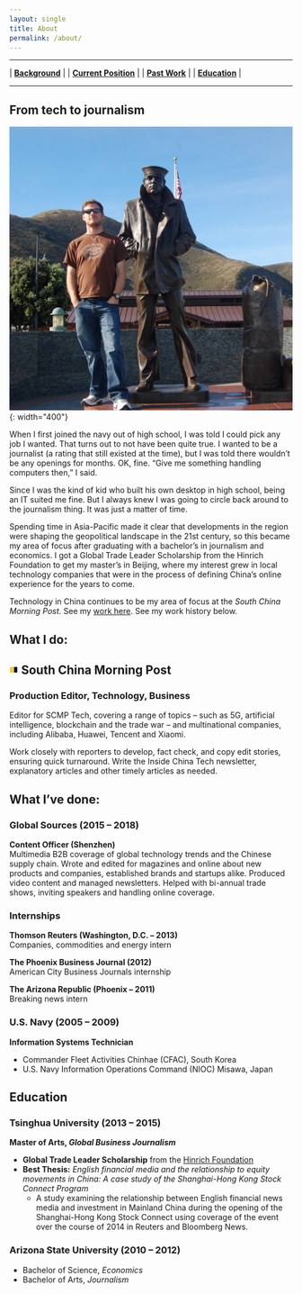 ```yaml
---
layout: single
title: About
permalink: /about/
---
```


---

| [**Background**](#from-tech-to-journalism) | | [**Current Position**](#what-i-do) | | [**Past Work**](#what-ive-done) | | [**Education**](#education) |

---

## From tech to journalism

![Me](/assets/images/DSC_0029.jpg){: width="400"}

When I first joined the navy out of high school, I was told I could pick any job I wanted. That turns out to not have been quite true. I wanted to be a journalist (a rating that still existed at the time), but I was told there wouldn’t be any openings for months. OK, fine. “Give me something handling computers then,” I said.

Since I was the kind of kid who built his own desktop in high school, being an IT suited me fine. But I always knew I was going to circle back around to the journalism thing. It was just a matter of time.

Spending time in Asia-Pacific made it clear that developments in the region were shaping the geopolitical landscape in the 21st century, so this became my area of focus after graduating with a bachelor’s in journalism and economics. I got a Global Trade Leader Scholarship from the Hinrich Foundation to get my master’s in Beijing, where my interest grew in local technology companies that were in the process of defining China’s online experience for the years to come.

Technology in China continues to be my area of focus at the *South China Morning Post*. See my [work here](/work/). See my work history below.

## What I do:

## ![SCMP](/assets/images/scmp.ico) South China Morning Post
### Production Editor, Technology, Business

Editor for SCMP Tech, covering a range of topics – such as 5G, artificial intelligence, blockchain and the trade war – and multinational companies, including Alibaba, Huawei, Tencent and Xiaomi.

Work closely with reporters to develop, fact check, and copy edit stories, ensuring quick turnaround.  Write the Inside China Tech newsletter, explanatory articles and other timely articles as needed.

## What I’ve done:

### Global Sources (2015 – 2018)
**Content Officer (Shenzhen)**<br>
Multimedia B2B coverage of global technology trends and the Chinese supply chain. Wrote and edited for magazines and online about new products and companies, established brands and startups alike. Produced video content and managed newsletters. Helped with bi-annual trade shows, inviting speakers and handling online coverage.


### Internships

**Thomson Reuters (Washington, D.C. – 2013)**<br>
Companies, commodities and energy intern

**The Phoenix Business Journal (2012)**<br>
American City Business Journals internship

**The Arizona Republic (Phoenix – 2011)**<br>
Breaking news intern

### U.S. Navy (2005 – 2009)
**Information Systems Technician**
- Commander Fleet Activities Chinhae (CFAC), South Korea
- U.S. Navy Information Operations Command (NIOC) Misawa, Japan

## Education

### Tsinghua University (2013 – 2015)

**Master of Arts, *Global Business Journalism***

- **Global Trade Leader Scholarship** from the [Hinrich Foundation](https://www.hinrichfoundation.com)
- **Best Thesis:** *English financial media and the relationship to equity movements in China: A case study of the Shanghai-Hong Kong Stock Connect Program*
  - A study examining the relationship between English financial news media and investment in Mainland China during the opening of the Shanghai-Hong Kong Stock Connect using coverage of the event over the course of 2014 in Reuters and Bloomberg News.

### Arizona State University (2010 – 2012)

- Bachelor of Science, *Economics*
- Bachelor of Arts, *Journalism*